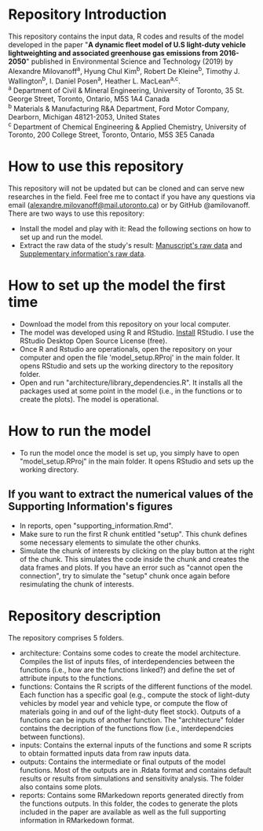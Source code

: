 # Repository Introduction
This repository contains the input data, R codes and results of the model developed in the paper "**A dynamic fleet model of U.S light-duty vehicle lightweighting and associated greenhouse gas emissions from 2016-2050**" published in Environmental Science and Technology (2019) by Alexandre Milovanoff<sup>a</sup>, Hyung Chul Kim<sup>b</sup>, Robert De Kleine<sup>b</sup>, Timothy J. Wallington<sup>b</sup>, I. Daniel Posen<sup>a</sup>, Heather L. MacLean<sup>a,c</sup>.  
<sup>a</sup> Department of Civil & Mineral Engineering, University of Toronto, 35 St. George Street, Toronto, Ontario, M5S 1A4 Canada  
<sup>b</sup> Materials & Manufacturing R&A Department, Ford Motor Company, Dearborn, Michigan 48121-2053, United States  
<sup>c</sup> Department of Chemical Engineering & Applied Chemistry, University of Toronto, 200 College Street, Toronto, Ontario, M5S 3E5 Canada  

# How to use this repository
This repository will not be updated but can be cloned and can serve new researches in the field. Feel free me to contact if you have any questions via email (alexandre.milovanoff@mail.utoronto.ca) or by GitHub @amilovanoff.
There are two ways to use this repository:
* Install the model and play with it: Read the following sections on how to set up and run the model.
* Extract the raw data of the study's result: [Manuscript's raw data](https://github.com/amilovanoff/est_milovanoff_et_al_2019/raw/master/reports/paper_raw_data.zip) and [Supplementary information's raw data](https://github.com/amilovanoff/est_milovanoff_et_al_2019/raw/master/reports/si_raw_data.zip).

# How to set up the model the first time
* Download the model from this repository on your local computer.
* The model was developed using R and RStudio. [Install](https://www.rstudio.com/products/rstudio/) RStudio. I use the RStudio Desktop Open Source License (free).
* Once R and Rstudio are operationals, open the repository on your computer and open the file 'model_setup.RProj' in the main folder. It opens RStudio and sets up the working directory to the repository folder.
* Open and run "architecture/library_dependencies.R". It installs all the packages used at some point in the model (i.e., in the functions or to create the plots). The model is operational.

# How to run the model
* To run the model once the model is set up, you simply have to open "model_setup.RProj" in the main folder. It opens RStudio and sets up the working directory.

## If you want to extract the numerical values of the Supporting Information's figures
* In reports, open "supporting_information.Rmd". 
* Make sure to run the first R chunk entitled "setup". This chunk defines some necessary elements to simulate the other chunks.
* Simulate the chunk of interests by clicking on the play button at the right of the chunk. This simulates the code inside the chunk and creates the data frames and plots. If you have an error such as "cannot open the connection", try to simulate the "setup" chunk once again before resimulating the chunk of interests.

# Repository description
The repository comprises 5 folders.
* architecture: Contains some codes to create the model architecture. Compiles the list of inputs files, of interdependencies between the functions (i.e., how are the functions linked?) and define the set of attribute inputs to the functions.
* functions: Contains the R scripts of the different functions of the model. Each function has a specific goal (e.g., compute the stock of light-duty vehicles by model year and vehicle type, or compute the flow of materials going in and ouf of the light-duty fleet stock). Outputs of a functions can be inputs of another function. The "architecture" folder contains the decription of the functions flow (i.e., interdependcies between functions).
* inputs: Contains the external inputs of the functions and some R scripts to obtain formatted inputs data from raw inputs data.
* outputs: Contains the intermediate or final outputs of the model functions. Most of the outputs are in .Rdata format and contains default results or results from simulations and sensitivity analysis. The folder also contains some plots.
* reports: Contains some RMarkedown reports generated directly from the functions outputs. In this folder, the codes to generate the plots included in the paper are available as well as the full supporting information in RMarkedown format.


